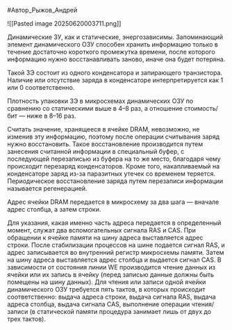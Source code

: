 
#Автор_Рыжов_Андрей 

![[Pasted image 20250620003711.png]]

Динамические ЗУ, как и статические, энергозависимы. Запоминающий элемент динамического ОЗУ способен хранить информацию только в течение достаточно короткого промежутка времени, после которого информацию нужно восстанавливать заново, иначе она будет потеряна.

Такой ЗЭ состоит из одного конденсатора и запирающего транзистора. Наличие или отсутствие заряда в конденсаторе интерпретируется как 1 или 0 соответственно.

Плотность упаковки ЗЭ в микросхемах динамических ОЗУ по сравнению со статическими выше в 4–8 раз, а отношение стоимость/бит — ниже в 8–16 раз.

Считать значение, хранящееся в ячейке DRAM, невозможно, не изменив эту информацию, поэтому после операции считывания заряд нужно восстановить. Такое восстановление производится путем занесения считанной информации в специальный буфер, с последующей перезаписью из буфера на то же место, благодаря чему происходит перезаряд конденсаторов. Кроме того, накапливаемый на конденсаторе заряд из-за паразитных утечек со временем теряется. Периодическое восстановление заряда путем перезаписи информации называется регенерацией.

Адрес ячейки DRAM передается в микросхему за два шага — вначале адрес столбца, а затем строки.

Для указания, какая именно часть адреса передается в определенный момент, служат два вспомогательных сигнала RAS и CAS. При обращении к ячейке памяти на шину адреса выставляется адрес строки. После стабилизации процессов на шине подается сигнал RAS, и адрес записывается во внутренний регистр микросхемы памяти. Затем на шину адреса выставляется адрес столбца и выдается сигнал CAS. В зависимости от состояния линии WE производится чтение данных из ячейки или их запись в ячейку (перед записью данные должны быть помещены на шину данных). Для чтения или записи одной ячейки динамического ОЗУ требуется пять тактов, в которых происходит соответственно: выдача адреса строки, выдача сигнала RAS, выдача адреса столбца, выдача сигнала CAS, выполнение операции чтения/записи (в статической памяти процедура занимает лишь от двух до трех тактов).